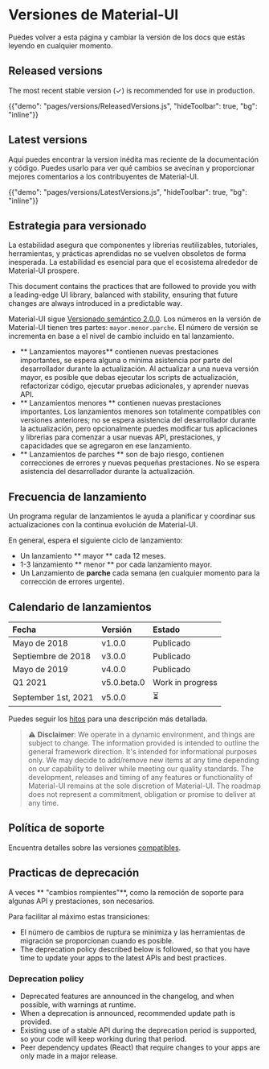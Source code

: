# Versiones de Material-UI

<p class="description">Puedes volver a esta página y cambiar la versión de los docs que estás leyendo en cualquier momento.</p>

## Released versions

The most recent stable version (✓) is recommended for use in production.

{{"demo": "pages/versions/ReleasedVersions.js", "hideToolbar": true, "bg": "inline"}}

## Latest versions

Aquí puedes encontrar la version inédita mas reciente de la documentación y código. Puedes usarlo para ver qué cambios se avecinan y proporcionar mejores comentarios a los contribuyentes de Material-UI.

{{"demo": "pages/versions/LatestVersions.js", "hideToolbar": true, "bg": "inline"}}

## Estrategia para versionado

La estabilidad asegura que componentes y librerias reutilizables, tutoriales, herramientas, y prácticas aprendidas no se vuelven obsoletos de forma inesperada. La estabilidad es esencial para que el ecosistema alrededor de Material-UI prospere.

This document contains the practices that are followed to provide you with a leading-edge UI library, balanced with stability, ensuring that future changes are always introduced in a predictable way.

Material-UI sigue [Versionado semántico 2.0.0](https://semver.org/). Los números en la versión de Material-UI tienen tres partes: `mayor.menor.parche`. El número de versión se incrementa en base a el nivel de cambio incluido en tal lanzamiento.

- ** Lanzamientos mayores** contienen nuevas prestaciones importantes, se espera alguna o mínima asistencia por parte del desarrollador durante la actualización. Al actualizar a una nueva versión mayor, es posible que debas ejecutar los scripts de actualización, refactorizar código, ejecutar pruebas adicionales, y aprender nuevas API.
- ** Lanzamientos menores ** contienen nuevas prestaciones importantes. Los lanzamientos menores son totalmente compatibles con versiones anteriores; no se espera asistencia del desarrollador durante la actualización, pero opcionalmente puedes modificar tus aplicaciones y librerias para comenzar a usar nuevas API, prestaciones, y capacidades que se agregaron en ese lanzamiento.
- ** Lanzamientos de parches ** son de bajo riesgo, contienen correcciones de errores y nuevas pequeñas prestaciones. No se espera asistencia del desarrollador durante la actualización.

## Frecuencia de lanzamiento

Un programa regular de lanzamientos le ayuda a planificar y coordinar sus actualizaciones con la continua evolución de Material-UI.

En general, espera el siguiente ciclo de lanzamiento:

- Un lanzamiento ** mayor ** cada 12 meses.
- 1-3 lanzamiento ** menor ** por cada lanzamiento mayor.
- Un Lanzamiento de **parche** cada semana (en cualquier momento para la corrección de errores urgente).

## Calendario de lanzamientos

| Fecha               | Versión     | Estado           |
|:------------------- |:----------- |:---------------- |
| Mayo de 2018        | v1.0.0      | Publicado        |
| Septiembre de 2018  | v3.0.0      | Publicado        |
| Mayo de 2019        | v4.0.0      | Publicado        |
| Q1 2021             | v5.0.beta.0 | Work in progress |
| September 1st, 2021 | v5.0.0      | ⏳                |

Puedes seguir los [hitos](https://github.com/mui-org/material-ui/milestones) para una descripción más detallada.

> ⚠️ **Disclaimer**: We operate in a dynamic environment, and things are subject to change. The information provided is intended to outline the general framework direction. It's intended for informational purposes only. We may decide to add/remove new items at any time depending on our capability to deliver while meeting our quality standards. The development, releases and timing of any features or functionality of Material-UI remains at the sole discretion of Material-UI. The roadmap does not represent a commitment, obligation or promise to deliver at any time.

## Política de soporte

Encuentra detalles sobre las versiones [compatibles](/getting-started/support/#supported-versions).

## Practicas de deprecación

A veces ** "cambios rompientes"**, como la remoción de soporte para algunas API y prestaciones, son necesarios.

Para facilitar al máximo estas transiciones:

- El número de cambios de ruptura se minimiza y las herramientas de migración se proporcionan cuando es posible.
- The deprecation policy described below is followed, so that you have time to update your apps to the latest APIs and best practices.

### Deprecation policy

- Deprecated features are announced in the changelog, and when possible, with warnings at runtime.
- When a deprecation is announced, recommended update path is provided.
- Existing use of a stable API during the deprecation period is supported, so your code will keep working during that period.
- Peer dependency updates (React) that require changes to your apps are only made in a major release.
